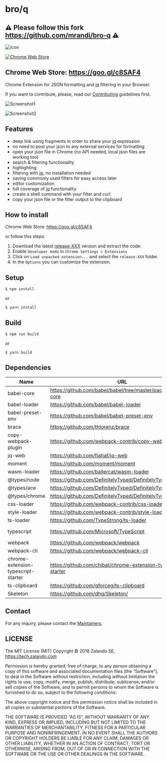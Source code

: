# bro/q

## ⚠️ **Please follow this fork https://github.com/mrandi/bro-q** ⚠️

![icon](src/pages/assets/icon128.png)

[![Chrome Web Store](https://img.shields.io/chrome-web-store/stars/nimelepbpejjlbmoobocpfnjhihnpked.svg?style=for-the-badge)](https://goo.gl/c8SAF4)

## Chrome Web Store: https://goo.gl/c8SAF4

Chrome Extension for JSON formatting and [jq](https://stedolan.github.io/jq/) filtering in your Browser.

If you want to contribute, please, read our [Contributing](CONTRIBUTING.md) guidelines first.

![Screenshot1](pictures/Main.png)

![Screenshot2](pictures/second.png)

## Features

- deep link using fragments in order to share your [jq](https://stedolan.github.io/jq/) expression
- no need to post your json to any external services for formatting
- open your json file in Chrome (no API needed, local json files are working too)
- search & filtering functionality
- highlighting
- filtering with [jq](https://stedolan.github.io/jq/), no installation needed
- saving commonly used filters for easy access later
- editor customization
- full coverage of [jq](https://stedolan.github.io/jq/) functionality
- create a shell command with your filter and curl
- copy your json file or the filter output to the clipboard

## How to install

Chrome Web Store: https://goo.gl/c8SAF4

or follow this steps:

1. Download the latest [release-XXX](https://github.com/zalando-incubator/bro-q/releases/latest/) version and extract the code.
2. Enable `Developer mode` in `Chrome Settings > Extensions`
3. Click on `Load unpacked extension...` and select the `release-XXX` folder.
4. In the `Options` you can customize the extension.

## Setup

```
$ npm install
```

or

```
$ yarn install
```

## Build

```
$ npm run build
```

or

```
$ yarn build
```

## Dependencies

| Name                                | URL                                                            | License    |
| ----------------------------------- | -------------------------------------------------------------- | ---------- |
| babel-core                          | https://github.com/babel/babel/tree/master/packages/babel-core | MIT        |
| babel-loader                        | https://github.com/babel/babel-loader                          | MIT        |
| babel-preset-env                    | https://github.com/babel/babel-preset-env                      | MIT        |
| brace                               | https://github.com/thlorenz/brace                              | MIT        |
| copy-webpack-plugin                 | https://github.com/webpack-contrib/copy-webpack-plugin         | MIT        |
| jq-web                              | https://github.com/fiatjaf/jq-web                              | ISC        |
| moment                              | https://github.com/moment/moment                               | MIT        |
| wasm-loader                         | https://github.com/ballercat/wasm-loader                       | MIT        |
| @types/node                         | https://github.com/DefinitelyTyped/DefinitelyTyped             | MIT        |
| @types/ace                          | https://github.com/DefinitelyTyped/DefinitelyTyped             | MIT        |
| @types/chrome                       | https://github.com/DefinitelyTyped/DefinitelyTyped             | MIT        |
| css-loader                          | https://github.com/webpack-contrib/css-loader                  | MIT        |
| style-loader                        | https://github.com/webpack-contrib/style-loader                | MIT        |
| ts-loader                           | https://github.com/TypeStrong/ts-loader                        | MIT        |
| typescript                          | https://github.com/Microsoft/TypeScript                        | Apache-2.0 |
| webpack                             | https://github.com/webpack/webpack                             | MIT        |
| webpack-cli                         | https://github.com/webpack/webpack-cli                         | MIT        |
| chrome-extension-typescript-starter | https://github.com/chibat/chrome-extension-typescript-starter  | MIT        |
| ts-clipboard                        | https://github.com/gforceg/ts-clipboard                        | MIT        |
| Skeleton                            | https://github.com/dhg/Skeleton/                               |  MIT       |

## Contact

For any inquiry, please contact the [Maintainers](MAINTAINERS).

## LICENSE

The MIT License (MIT) Copyright © 2018 Zalando SE, https://tech.zalando.com

Permission is hereby granted, free of charge, to any person obtaining a copy of this software and associated documentation files (the “Software”), to deal in the Software without restriction, including without limitation the rights to use, copy, modify, merge, publish, distribute, sublicense, and/or sell copies of the Software, and to permit persons to whom the Software is furnished to do so, subject to the following conditions:

The above copyright notice and this permission notice shall be included in all copies or substantial portions of the Software.

THE SOFTWARE IS PROVIDED “AS IS”, WITHOUT WARRANTY OF ANY KIND, EXPRESS OR IMPLIED, INCLUDING BUT NOT LIMITED TO THE WARRANTIES OF MERCHANTABILITY, FITNESS FOR A PARTICULAR PURPOSE AND NONINFRINGEMENT. IN NO EVENT SHALL THE AUTHORS OR COPYRIGHT HOLDERS BE LIABLE FOR ANY CLAIM, DAMAGES OR OTHER LIABILITY, WHETHER IN AN ACTION OF CONTRACT, TORT OR OTHERWISE, ARISING FROM, OUT OF OR IN CONNECTION WITH THE SOFTWARE OR THE USE OR OTHER DEALINGS IN THE SOFTWARE.
